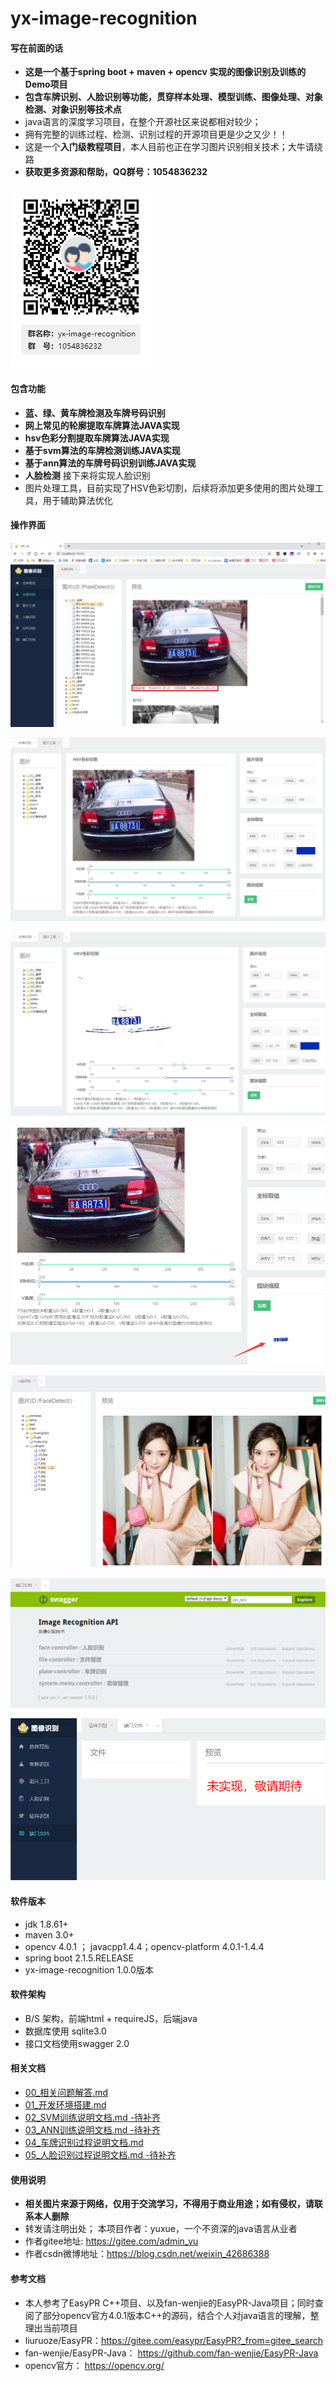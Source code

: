 # yx-image-recognition

#### 写在前面的话
- **这是一个基于spring boot + maven + opencv 实现的图像识别及训练的Demo项目**
- **包含车牌识别、人脸识别等功能，贯穿样本处理、模型训练、图像处理、对象检测、对象识别等技术点**
- java语言的深度学习项目，在整个开源社区来说都相对较少；
- 拥有完整的训练过程、检测、识别过程的开源项目更是少之又少！！
- 这是一个**入门级教程项目**，本人目前也正在学习图片识别相关技术；大牛请绕路
- **获取更多资源和帮助，QQ群号：1054836232**

![1.png](./doc/doc_image/yx-image-recognition群二维码.png)


#### 包含功能
- **蓝、绿、黄车牌检测及车牌号码识别**
- **网上常见的轮廓提取车牌算法JAVA实现**
- **hsv色彩分割提取车牌算法JAVA实现**
- **基于svm算法的车牌检测训练JAVA实现**
- **基于ann算法的车牌号码识别训练JAVA实现**
- **人脸检测**  接下来将实现人脸识别
- 图片处理工具，目前实现了HSV色彩切割，后续将添加更多使用的图片处理工具，用于辅助算法优化


#### 操作界面
![20200921132116.png](./doc/doc_image/20200921132116.png)

![20200921132208.png](./doc/doc_image/20200921132208.png)

![20200921132312.png](./doc/doc_image/20200921132312.png)

![20200921132357.png](./doc/doc_image/20200921132357.png)

![20200921133022.png](./doc/doc_image/20200921133022.png)

![20200921133221.png](./doc/doc_image/20200921133221.png)

![20200921133214.png](./doc/doc_image/20200921133214.png)

#### 软件版本
- jdk 1.8.61+
- maven 3.0+
- opencv 4.0.1 ； javacpp1.4.4；opencv-platform 4.0.1-1.4.4
- spring boot 2.1.5.RELEASE
- yx-image-recognition 1.0.0版本

#### 软件架构
- B/S 架构，前端html + requireJS，后端java
- 数据库使用 sqlite3.0
- 接口文档使用swagger 2.0


#### 相关文档
- [00_相关问题解答.md](./doc/00_相关问题解答.md)
- [01_开发环境搭建.md](./doc/01_开发环境搭建.md)
- [02_SVM训练说明文档.md -待补齐](./doc/02_SVM训练说明文档.md)
- [03_ANN训练说明文档.md -待补齐](./doc/03_ANN训练说明文档.md)
- [04_车牌识别过程说明文档.md](./doc/04_车牌识别过程说明文档.md)
- [05_人脸识别过程说明文档.md -待补齐](./doc/05_人脸识别过程说明文档.md)

#### 使用说明

- **相关图片来源于网络，仅用于交流学习，不得用于商业用途；如有侵权，请联系本人删除**
- 转发请注明出处； 本项目作者：yuxue，一个不资深的java语言从业者
- 作者gitee地址: https://gitee.com/admin_yu
- 作者csdn微博地址：https://blog.csdn.net/weixin_42686388

#### 参考文档
- 本人参考了EasyPR C++项目、以及fan-wenjie的EasyPR-Java项目；同时查阅了部分opencv官方4.0.1版本C++的源码，结合个人对java语言的理解，整理出当前项目
- liuruoze/EasyPR：https://gitee.com/easypr/EasyPR?_from=gitee_search
- fan-wenjie/EasyPR-Java： https://github.com/fan-wenjie/EasyPR-Java
- opencv官方： https://opencv.org/

